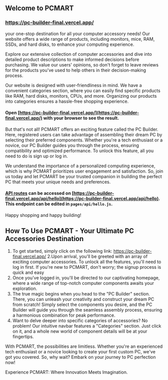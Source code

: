
## Welcome to PCMART 
### https://pc-builder-final.vercel.app/
your one-stop destination for all your computer accessory needs! Our website offers a wide range of products, including monitors, mice, RAM, SSDs, and hard disks, to enhance your computing experience.

Explore our extensive collection of computer accessories and dive into detailed product descriptions to make informed decisions before purchasing. We value our users' opinions, so don't forget to leave reviews for the products you've used to help others in their decision-making process.

Our website is designed with user-friendliness in mind. We have a convenient categories section, where you can easily find specific products like RAM, hard disks, monitors, CPUs, and more. Organizing our products into categories ensures a hassle-free shopping experience.


#### Open [https://pc-builder-final.vercel.app/](https://pc-builder-final.vercel.app/) with your browser to see the result.

But that's not all! PCMART offers an exciting feature called the PC Builder. Here, registered users can take advantage of assembling their dream PC by selecting their preferred components. Whether you're a tech enthusiast or a novice, our PC Builder guides you through the process, ensuring compatibility and optimized performance. To unlock this feature, all you need to do is sign up or log in.

We understand the importance of a personalized computing experience, which is why PCMART prioritizes user engagement and satisfaction. So, join us today and let PCMART be your trusted companion in building the perfect PC that meets your unique needs and preferences.


#### [API routes](https://nextjs.org/docs/api-routes/introduction) can be accessed on [https://pc-builder-final.vercel.app/api/hello](https://pc-builder-final.vercel.app/api/hello). This endpoint can be edited in `pages/api/hello.js`.

Happy shopping and happy building!


## How To Use PCMART - Your Ultimate PC Accessories Destination
1. To get started, simply click on the following link: https://pc-builder-final.vercel.app/
2.Upon arrival, you'll be greeted with an array of exciting computer accessories. To unlock all the features, you'll need to log in first. If you're new to PCMART, don't worry; the signup process is quick and easy
3. Once you've logged in, you'll be directed to our captivating homepage, where a wide range of top-notch computer components awaits your exploration.
4. The true magic begins when you head to the "PC Builder" section. There, you can unleash your creativity and construct your dream PC from scratch! Simply select the components you desire, and the PC Builder will guide you through the seamless assembly process, ensuring a harmonious combination for peak performance.
5. Want to delve deeper into specific categories of accessories? No problem! Our intuitive navbar features a "Categories" section. Just click on it, and a whole new world of component details will be at your fingertips.

With PCMART, the possibilities are limitless. Whether you're an experienced tech enthusiast or a novice looking to create your first custom PC, we've got you covered. So, why wait? Embark on your journey to PC perfection now!

Experience PCMART: Where Innovation Meets Imagination.

